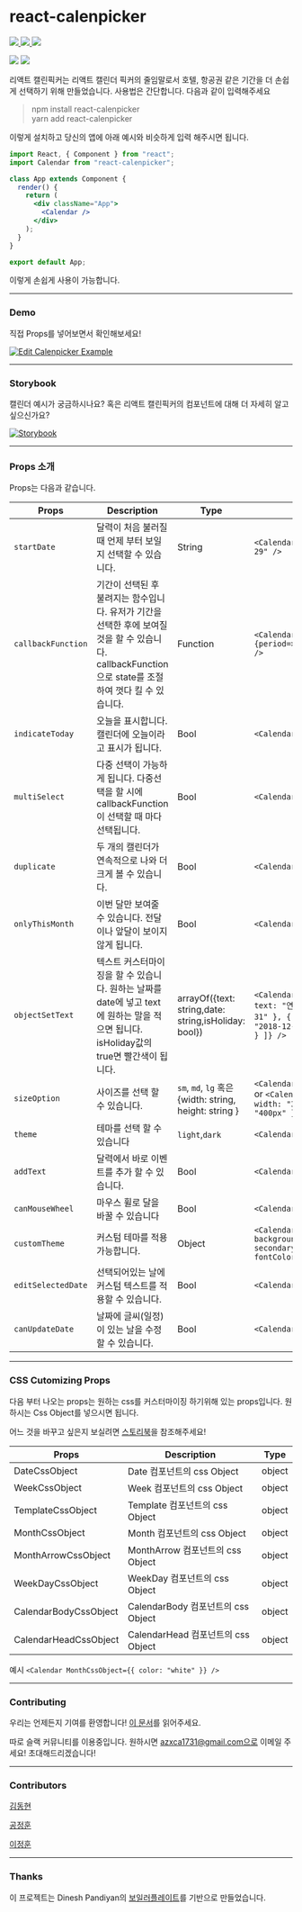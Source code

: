 # react-calenpicker

<p>
  <a href="https://travis-ci.org/azxca1731/react-calenpicker">
    <img src="https://travis-ci.org/azxca1731/react-calenpicker.svg?branch=master"/>
  </a>
  <a href="https://www.npmjs.com/package/react-calenpicker">
    <img src="https://img.shields.io/npm/v/react-calenpicker.svg"/>
  </a>
  <a href="https://react-calenpicker-storybook.netlify.com">
    <img src="https://github.com/storybooks/press/blob/master/badges/storybook.svg"/>
  </a>
</p>

<p>
  <img src="./examples/default_ex.gif"/>  
  <img src="./examples/dup_mul_text_dark_ex.gif"/>
</p>
리액트 캘린픽커는 리액트 캘린더 픽커의 줄임말로서 호텔, 항공권 같은 기간을 더 손쉽게 선택하기 위해 만들었습니다. 사용법은 간단합니다. 다음과 같이 입력해주세요

> npm install react-calenpicker
> <br />
> yarn add react-calenpicker

이렇게 설치하고 당신의 앱에 아래 예시와 비슷하게 입력 해주시면 됩니다.

```jsx
import React, { Component } from "react";
import Calendar from "react-calenpicker";

class App extends Component {
  render() {
    return (
      <div className="App">
        <Calendar />
      </div>
    );
  }
}

export default App;
```

이렇게 손쉽게 사용이 가능합니다.

---

### Demo

직접 Props를 넣어보면서 확인해보세요!

[![Edit Calenpicker Example](https://codesandbox.io/static/img/play-codesandbox.svg)](https://codesandbox.io/s/8x4yx51799)

---

### Storybook

캘린더 예시가 궁금하시나요? 혹은 리액트 캘린픽커의 컴포넌트에 대해 더 자세히 알고 싶으신가요?

[![Storybook](https://github.com/storybooks/press/blob/master/badges/storybook.svg)](https://react-calenpicker-storybook.netlify.com/)

---

### Props 소개

Props는 다음과 같습니다.

| Props              | Description                                                                                                                                            | Type                                                   | Example                                                                                                                        | Default  |
| ------------------ | ------------------------------------------------------------------------------------------------------------------------------------------------------ | ------------------------------------------------------ | ------------------------------------------------------------------------------------------------------------------------------ | -------- |
| `startDate`        | 달력이 처음 불러질때 언제 부터 보일지 선택할 수 있습니다.                                                                                              | String                                                 | `<Calendar startDate="2018-12-29" />`                                                                                          | False    |
| `callbackFunction` | 기간이 선택된 후 불려지는 함수입니다. 유저가 기간을 선택한 후에 보여질 것을 할 수 있습니다. callbackFunction으로 state를 조절하여 껏다 킬 수 있습니다. | Function                                               | `<Calendar callbackFunction={period=>console.log(period)} />`                                                                  | ( )=>{ } |
| `indicateToday`    | 오늘을 표시합니다. 캘린더에 오늘이라고 표시가 됩니다.                                                                                                  | Bool                                                   | `<Calendar indicateToday />`                                                                                                   | False    |
| `multiSelect`      | 다중 선택이 가능하게 됩니다. 다중선택을 할 시에 callbackFunction이 선택할 때 마다 선택됩니다.                                                          | Bool                                                   | `<Calendar multiSelect />`                                                                                                     | False    | \  |
| `duplicate`        | 두 개의 캘린더가 연속적으로 나와 더 크게 볼 수 있습니다.                                                                                               | Bool                                                   | `<Calendar duplicate />`                                                                                                       | False    |
| `onlyThisMonth`    | 이번 달만 보여줄 수 있습니다. 전달이나 앞달이 보이지 않게 됩니다.                                                                                      | Bool                                                   | `<Calendar onlyThisMonth />`                                                                                                   | False    |
| `objectSetText`    | 텍스트 커스터마이징을 할 수 있습니다. 원하는 날짜를 date에 넣고 text에 원하는 말을 적으면 됩니다. isHoliday값의 true면 빨간색이 됩니다.                | arrayOf({text: string,date: string,isHoliday: bool})   | `<Calendar objectSetText={[ { text: "연말", date: "2018-12-31" }, { text: "휴가", date: "2018-12-26", isHoliday: true } ]} />` | [ ]      |
| `sizeOption`       | 사이즈를 선택 할 수 있습니다.                                                                                                                          | `sm`, `md`, `lg` 혹은 {width: string, height: string } | `<Calendar sizeOption="lg" />` or `<Calendar sizeOption= { width: "300px" height: "400px" } />`                                | `md`     |
| `theme`            | 테마를 선택 할 수 있습니다                                                                                                                             | `light`,`dark`                                         | `<Calendar theme="dark" />`                                                                                                    | `light`  |
| `addText`          | 달력에서 바로 이벤트를 추가 할 수 있습니다.                                                                                                            | Bool                                                   | `<Calendar addText />`                                                                                                         | False    |
| `canMouseWheel`    | 마우스 휠로 달을 바꿀 수 있습니다                                                                                                                      | Bool                                                   | `<Calendar canMouseWheel />`                                                                                                   | False    |
| `customTheme`      | 커스텀 테마를 적용 가능합니다.                                                                                                                         | Object                                                 | `<Calendar customTheme={{ backgroundColor: "#efefef", secondaryColor: "#fe88a0", fontColor: "#74c9c6" }} />`                   | Null     |
| `editSelectedDate` | 선택되어있는 날에 커스텀 텍스트를 적용할 수 있습니다.                                                                                                  | Bool                                                   | `<Calendar editSelectedDate />`                                                                                                | False    |
| `canUpdateDate`    | 날짜에 글씨(일정)이 있는 날을 수정 할 수 있습니다.                                                                                                     | Bool                                                   | `<Calendar canUpdateDate />`                                                                                                   | False    |

---

### CSS Cutomizing Props

다음 부터 나오는 props는 원하는 css를 커스터마이징 하기위해 있는 props입니다. 원하시는 Css Object를 넣으시면 됩니다.

어느 것을 바꾸고 싶은지 보실려면 [스토리북](https://react-calenpicker-storybook.netlify.com/)을 참조해주세요!

| Props                 | Description                        | Type   |
| --------------------- | ---------------------------------- | ------ |
| DateCssObject         | Date 컴포넌트의 css Object         | object |
| WeekCssObject         | Week 컴포넌트의 css Object         | object |
| TemplateCssObject     | Template 컴포넌트의 css Object     | object |
| MonthCssObject        | Month 컴포넌트의 css Object        | object |
| MonthArrowCssObject   | MonthArrow 컴포넌트의 css Object   | object |
| WeekDayCssObject      | WeekDay 컴포넌트의 css Object      | object |
| CalendarBodyCssObject | CalendarBody 컴포넌트의 css Object | object |
| CalendarHeadCssObject | CalendarHead 컴포넌트의 css Object | object |

예시 `<Calendar MonthCssObject={{ color: "white" }} />`

---

### Contributing

우리는 언제든지 기여를 환영합니다!
[이 문서](https://github.com/azxca1731/react-calenpicker/blob/master/CONTRIBUTING.md)를 읽어주세요.<br />

따로 슬랙 커뮤니티를 이용중입니다. 원하시면 azxca1731@gmail.com으로 이메일 주세요! 초대해드리겠습니다!

---

### Contributors

[김동현](https://github.com/DongDongKim)<br />

[공정훈](https://github.com/rhdtl78)<br />

[이정훈](https://github.com/azxca1731)<br />

---

### Thanks

이 프로젝트는 Dinesh Pandiyan의 [보일러플레이트](https://github.com/flexdinesh/react-npm-package-boilerplate)를 기반으로 만들었습니다.
